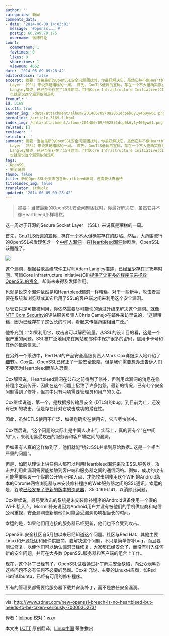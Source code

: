 ```yaml
---
author: ''
categories: 新闻
comments_data:
- date: '2014-06-09 14:03:01'
  message: '#openssl。。。#'
  postip: 66.249.79.175
  username: 微博评论
count:
  commentnum: 1
  favtimes: 0
  likes: 0
  sharetimes: 1
  viewnum: 4662
date: '2014-06-09 09:28:42'
editorchoice: false
excerpt: 摘要：当被最新的OpenSSL安全问题困扰时，你最好解决它，虽然它并不像Heartbleed那样糟糕。  这一周对于开源的Secure Socket
  Layer （SSL）来说真是糟糕的一周。 首先，GnuTLS低调的宣称，存在一个不大但确实存在的缺陷。然后，大范围流行的OpenSSL被发现包含一个中间人漏洞。在Heartbleed漏洞惨剧后，OpenSSL该醒醒了。  这个漏洞，根据谷歌高级软件工程师Adam
  Langley描述，已经至少存在了15年时间。可惜Core Infrastructure Initiative(CII)提供了让更多的程序员来拯救OpenSSL的资金，却尚未来得及发挥作用。
  也就是说这个漏洞依然是和
fromurl: ''
id: 3169
islctt: true
banner_img: /data/attachment/album/201406/09/092851dcp6k6y1y460yw61.png
permalink: /article-3169-1.html
index_img: /data/attachment/album/201406/09/092851dcp6k6y1y460yw61.png.thumb.jpg
related: []
reviewer: ''
selector: ''
summary: 摘要：当被最新的OpenSSL安全问题困扰时，你最好解决它，虽然它并不像Heartbleed那样糟糕。  这一周对于开源的Secure Socket
  Layer （SSL）来说真是糟糕的一周。 首先，GnuTLS低调的宣称，存在一个不大但确实存在的缺陷。然后，大范围流行的OpenSSL被发现包含一个中间人漏洞。在Heartbleed漏洞惨剧后，OpenSSL该醒醒了。  这个漏洞，根据谷歌高级软件工程师Adam
  Langley描述，已经至少存在了15年时间。可惜Core Infrastructure Initiative(CII)提供了让更多的程序员来拯救OpenSSL的资金，却尚未来得及发挥作用。
  也就是说这个漏洞依然是和
tags:
- OpenSSL
- 安全漏洞
thumb: false
title: 新的OpenSSL分支未包含Heartbleed漏洞，但需要认真看待
titleindex_img: false
translator: stduolc
updated: '2014-06-09 09:28:42'
---
```



> 
> 摘要：当被最新的OpenSSL安全问题困扰时，你最好解决它，虽然它并不像Heartbleed那样糟糕。
> 
> 
> 


这一周对于开源的Secure Socket Layer （SSL）来说真是糟糕的一周。


首先，[GnuTLS低调的宣称，存在一个不大](http://www.zdnet.com/another-serious-gnutls-bug-exposes-linux-clients-to-server-attacks-7000030205)但确实存在的缺陷。然后，大范围流行的OpenSSL被发现包含一个[中间人漏洞](http://www.zdnet.com/openssl-fixes-another-severe-vulnerability-7000030253/)。在[Heartbleed漏洞](http://www.zdnet.com/heartbleed-serious-openssl-zero-day-vulnerability-revealed-7000028166)惨剧后，OpenSSL该醒醒了。


![](/data/attachment/album/201406/09/092851dcp6k6y1y460yw61.png)


这个漏洞，根据谷歌高级软件工程师Adam Langley描述，已经[至少存在了15年时间](https://www.imperialviolet.org/2014/06/05/earlyccs.html)。可惜Core Infrastructure Initiative(CII)[提供了让更多的程序员来拯救OpenSSL的资金](http://www.zdnet.com/corporations-put-their-cash-where-their-open-source-security-is-7000030023/)，却尚未来得及发挥作用。


也就是说这个漏洞依然是和Heartbleed漏洞一样糟糕。对于一些新手，攻击者需要在系统和浏览器或其它启用了SSL的客户端之间来利用这个安全漏洞。


尽管它只是可能被利用，你依然需要尽可能快的通过升级来解决这个漏洞。就像[NTT Com Security](http://www.nttcomsecurity.com/us/)的评估服务负责人Chris Camejo在邮件采访里说的，“这很糟糕，因为已经存在了这么长的时间，看起来传播范围相当广泛。”


他补充到：“如果利用它，攻击者可以解密流量。从SSL的设计目的看，这是一个很严重的问题。SSL被广泛地用来在网站和邮件中保护很多的密码，信用卡卡号和其他的敏感信息。”


在另外一个采访中，Red Hat的产品安全高级负责人Mark Cox详细深入地介绍了[细节](http://ec.libsyn.com/p/6/a/5/6a58036510bae37c/CloudEvangelistPodcast_Ep92_MarkCox.mp3?d13a76d516d9dec20c3d276ce028ed5089ab1ce3dae902ea1d06c88537d1ce596fdc&c_id=7251647))。Cox说，OpenSSL已修正了一些安全缺陷，但是我们需要想办法告诉人们不要因为Heartbleed而陷入恐慌。


Cox解释说，Heartbleed漏洞在公布之前得到了修补，但利用此漏洞的消息在修补程序之前传开，因此在这个问题上招致了许多抱怨。最新的情况，已有七个安全问题得到了修补，但其中只有两项需要管理员和用户的关注。


Cox继续说道，第一个，是数据报传输层安全 (DTLS)的bug。到目前为止，还没有已知的攻击，但是存在针对它攻击成功的潜在性。


因此，虽然DTLS使用不广泛，如果您确实在使用它，它应尽快修补。


Cox然后说，“这个问题的实际上是中间人攻击”。实际上，真的要有个“在中间的”人，来利用易受攻击的服务器和客户端之间的漏洞。


但如果有人真的这样做到了，他们就能“绕过SSL并拿到原始数据...这是一个相当严重的问题”。


但是，如同从理论上讲任何人都可以利用Heartbleed漏洞来攻击SSL服务器。攻击并利用此漏洞需要能接触到客户端和服务器之间的通信网络。例如，成功的攻击可能需要架设一个假的公开Wi-Fi接入点，才能攻击到使用这个WIFI的Android版本的Chrome网络浏览器与未安装修补程序的Web服务器之间的SSL通讯。幸运的是，谷歌[已经发布了更新的版本的浏览器](http://googlechromereleases.blogspot.com/2014/06/chrome-for-android-update.html)，35.0.1916.141，以消除此问题。


Cox继续说，最易受攻击的系统是未安装修补程序的Android设备使用一个假的Wi-Fi接入点。Morrell补充说因为Android用户并没有被他们的手机供应商和电信公司重视，安全漏洞更新前他们可能会受漏洞影响相当长的时间。


幸运的是，如果他们用连接的服务器已经更新，他们也不会受到攻击。


OpenSSL安全社区自5月初以来已经知道这个问题。社区与Red Hat、其他主要Linux和开源社团和硬件供应商，要解决这个问题，不只是简单修补bug，而且要测试修复，以便他们可以确认漏洞已经修复，大家都已经安全了，而没有引入任何新的安全问题，并可在大多数 OpenSSL服务器和客户端的组合上工作。


现在，这个补丁已经有了，OpenSSL试着通过补丁解决安全缺陷，向公众表明对这些问题不必有任何不必要的恐慌。Cox补充说，主要的Linux供应商，如Red Hat和Ubuntu，已经有可用的修补程序。


所有的管理员都需要给服务器下载并安装补丁，而不是放任安全漏洞。




---


via: <http://www.zdnet.com/new-openssl-breech-is-no-heartbleed-but-needs-to-be-taken-seriously-7000030273/>


译者：[lolipop](https://github.com/stduolc) 校对：[wxy](https://github.com/wxy)


本文由 [LCTT](https://github.com/LCTT/TranslateProject) 原创翻译，[Linux中国](http://linux.cn/) 荣誉推出
